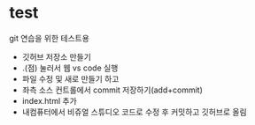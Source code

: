 # test
git 연습을 위한 테스트용

+ 깃허브 저장소 만들기
+ .(점) 눌러서 웹 vs code 실행
+ 파일 수정 및 새로 만들기 하고
+ 좌측 소스 컨트롤에서 commit 저장하기(add+commit)
+ index.html 추가
+ 내컴퓨터에서 비쥬얼 스튜디오 코드로 수정 후 커밋하고 깃허브로 올림
